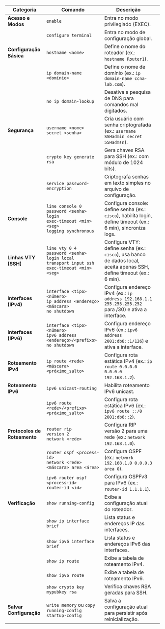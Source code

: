 
| **Categoria**                | **Comando**                                                                                                          | **Descrição**                                                                                                         |     |
| ---------------------------- | -------------------------------------------------------------------------------------------------------------------- | --------------------------------------------------------------------------------------------------------------------- | --- |
| **Acesso e Modos**           | `enable`                                                                                                             | Entra no modo privilegiado (EXEC).                                                                                    |     |
|                              | `configure terminal`                                                                                                 | Entra no modo de configuração global.                                                                                 |     |
| **Configuração Básica**      | `hostname <nome>`                                                                                                    | Define o nome do roteador (ex.: `hostname Router1`).                                                                  |     |
|                              | `ip domain-name <domínio>`                                                                                           | Define o nome de domínio (ex.: `ip domain-name ccna-lab.com`).                                                        |     |
|                              | `no ip domain-lookup`                                                                                                | Desativa a pesquisa de DNS para comandos mal digitados.                                                               |     |
| **Segurança**                | `username <nome> secret <senha>`                                                                                     | Cria usuário com senha criptografada (ex.: `username SSHadmin secret 55Hadm!n`).                                      |     |
|                              | `crypto key generate rsa`                                                                                            | Gera chaves RSA para SSH (ex.: com módulo de 1024 bits).                                                              |     |
|                              | `service password-encryption`                                                                                        | Criptografa senhas em texto simples no arquivo de configuração.                                                       |     |
| **Console**                  | `line console 0`  <br>`password <senha>`  <br>`login`  <br>`exec-timeout <min> <seg>`  <br>`logging synchronous`     | Configura console: define senha (ex.: `cisco`), habilita login, define timeout (ex.: 6 min), sincroniza logs.         |     |
| **Linhas VTY (SSH)**         | `line vty 0 4`  <br>`password <senha>`  <br>`login local`  <br>`transport input ssh`  <br>`exec-timeout <min> <seg>` | Configura VTY: define senha (ex.: `cisco`), usa banco de dados local, aceita apenas SSH, define timeout (ex.: 6 min). |     |
| **Interfaces (IPv4)**        | `interface <tipo> <número>`  <br>`ip address <endereço> <máscara>`  <br>`no shutdown`                                | Configura endereço IPv4 (ex.: `ip address 192.168.1.1 255.255.255.252` para /30) e ativa a interface.                 |     |
| **Interfaces (IPv6)**        | `interface <tipo> <número>`  <br>`ipv6 address <endereço>/<prefixo>`  <br>`no shutdown`                              | Configura endereço IPv6 (ex.: `ipv6 address 2001:db8::1/126`) e ativa a interface.                                    |     |
| **Roteamento IPv4**          | `ip route <rede> <máscara> <próximo_salto>`                                                                          | Configura rota estática IPv4 (ex.: `ip route 0.0.0.0 0.0.0.0 192.168.1.2`).                                           |     |
| **Roteamento IPv6**          | `ipv6 unicast-routing`                                                                                               | Habilita roteamento IPv6 unicast.                                                                                     |     |
|                              | `ipv6 route <rede>/<prefixo> <próximo_salto>`                                                                        | Configura rota estática IPv6 (ex.: `ipv6 route ::/0 2001:db8::2`).                                                    |     |
| **Protocolos de Roteamento** | `router rip`  <br>`version 2`  <br>`network <rede>`                                                                  | Configura RIP versão 2 para uma rede (ex.: `network 192.168.1.0`).                                                    |     |
|                              | `router ospf <process-id>`  <br>`network <rede> <máscara> area <área>`                                               | Configura OSPF (ex.: `network 192.168.1.0 0.0.0.3 area 0`).                                                           |     |
|                              | `ipv6 router ospf <process-id>`  <br>`router-id <id>`                                                                | Configura OSPFv3 para IPv6 (ex.: `router-id 1.1.1.1`).                                                                |     |
| **Verificação**              | `show running-config`                                                                                                | Exibe a configuração atual do roteador.                                                                               |     |
|                              | `show ip interface brief`                                                                                            | Lista status e endereços IP das interfaces.                                                                           |     |
|                              | `show ipv6 interface brief`                                                                                          | Lista status e endereços IPv6 das interfaces.                                                                         |     |
|                              | `show ip route`                                                                                                      | Exibe a tabela de roteamento IPv4.                                                                                    |     |
|                              | `show ipv6 route`                                                                                                    | Exibe a tabela de roteamento IPv6.                                                                                    |     |
|                              | `show crypto key mypubkey rsa`                                                                                       | Verifica chaves RSA geradas para SSH.                                                                                 |     |
| **Salvar Configuração**      | `write memory` ou `copy running-config startup-config`                                                               | Salva a configuração atual para persistir após reinicialização.                                                       |     |